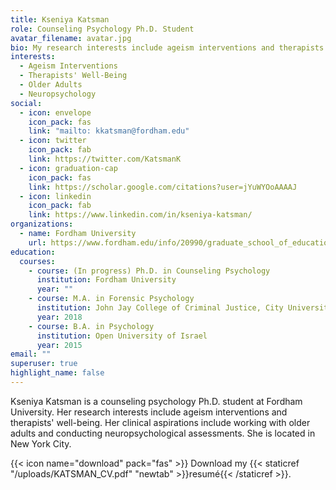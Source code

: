 ```yaml
---
title: Kseniya Katsman
role: Counseling Psychology Ph.D. Student
avatar_filename: avatar.jpg
bio: My research interests include ageism interventions and therapists' well-being.
interests:
  - Ageism Interventions
  - Therapists' Well-Being
  - Older Adults
  - Neuropsychology
social:
  - icon: envelope
    icon_pack: fas
    link: "mailto: kkatsman@fordham.edu"
  - icon: twitter
    icon_pack: fab
    link: https://twitter.com/KatsmanK
  - icon: graduation-cap
    icon_pack: fas
    link: https://scholar.google.com/citations?user=jYuWYOoAAAAJ
  - icon: linkedin
    icon_pack: fab
    link: https://www.linkedin.com/in/kseniya-katsman/
organizations:
  - name: Fordham University
    url: https://www.fordham.edu/info/20990/graduate_school_of_education
education:
  courses:
    - course: (In progress) Ph.D. in Counseling Psychology
      institution: Fordham University
      year: ""
    - course: M.A. in Forensic Psychology
      institution: John Jay College of Criminal Justice, City University of New York
      year: 2018
    - course: B.A. in Psychology
      institution: Open University of Israel
      year: 2015
email: ""
superuser: true
highlight_name: false
---
```

Kseniya Katsman is a counseling psychology Ph.D. student at Fordham University. Her research interests include ageism interventions and therapists' well-being. Her clinical aspirations include working with older adults and conducting neuropsychological assessments. She is located in New York City. 

{{< icon name="download" pack="fas" >}} Download my {{< staticref "/uploads/KATSMAN_CV.pdf" "newtab" >}}resumé{{< /staticref >}}.